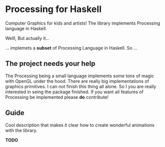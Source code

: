 Processing for Haskell
=============================================

Computer Graphics for kids and artists! The library implements
Processing language in Haskell.

Welll, But actually it...

... implemets a **subset** of Processing Language in Haskell. So ...


The project needs your help
-------------------------------------------------------------

The Processing being a small language implements some  tons of
magic with OpenGL  under the hood. There are really big implementations
of graphics primitives. I can not finish this thing all alone.
So I you are really interested in seing the package finished.
If you want all features of Processing be implemented please **do** contribute!


Guide 
-----------------------------------

Cool description that makes it clear how to create wonderful animations with the library.

**TODO**



